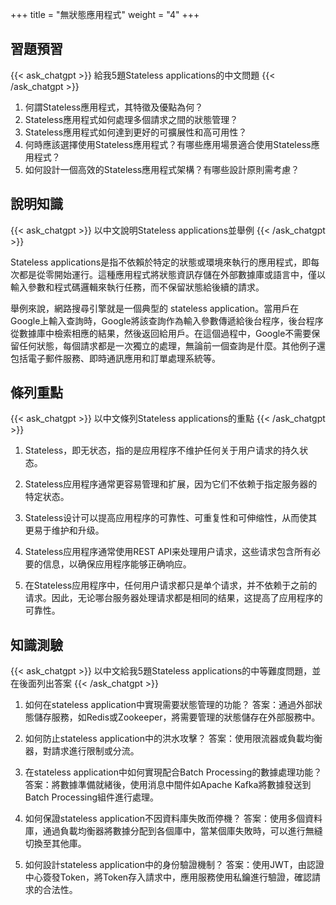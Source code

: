 +++
title = "無狀態應用程式"
weight = "4"
+++
## 習題預習
{{< ask_chatgpt >}}
給我5題Stateless applications的中文問題
{{< /ask_chatgpt >}}

1. 何謂Stateless應用程式，其特徵及優點為何？
2. Stateless應用程式如何處理多個請求之間的狀態管理？
3. Stateless應用程式如何達到更好的可擴展性和高可用性？
4. 何時應該選擇使用Stateless應用程式？有哪些應用場景適合使用Stateless應用程式？
5. 如何設計一個高效的Stateless應用程式架構？有哪些設計原則需考慮？   

## 說明知識
{{< ask_chatgpt >}}
以中文說明Stateless applications並舉例
{{< /ask_chatgpt >}}

Stateless applications是指不依賴於特定的狀態或環境來執行的應用程式，即每次都是從零開始運行。這種應用程式將狀態資訊存儲在外部數據庫或語言中，僅以輸入參數和程式碼邏輯來執行任務，而不保留狀態給後續的請求。

舉例來說，網路搜尋引擎就是一個典型的 stateless application。當用戶在Google上輸入查詢時，Google將該查詢作為輸入參數傳遞給後台程序，後台程序從數據庫中檢索相應的結果，然後返回給用戶。在這個過程中，Google不需要保留任何狀態，每個請求都是一次獨立的處理，無論前一個查詢是什麼。其他例子還包括電子郵件服務、即時通訊應用和訂單處理系統等。   

## 條列重點
{{< ask_chatgpt >}}
以中文條列Stateless applications的重點
{{< /ask_chatgpt >}}

1. Stateless，即无状态，指的是应用程序不维护任何关于用户请求的持久状态。

2. Stateless应用程序通常更容易管理和扩展，因为它们不依赖于指定服务器的特定状态。

3. Stateless设计可以提高应用程序的可靠性、可重复性和可伸缩性，从而使其更易于维护和升级。

4. Stateless应用程序通常使用REST API来处理用户请求，这些请求包含所有必要的信息，以确保应用程序能够正确响应。

5. 在Stateless应用程序中，任何用户请求都只是单个请求，并不依赖于之前的请求。因此，无论哪台服务器处理请求都是相同的结果，这提高了应用程序的可靠性。   

## 知識測驗
{{< ask_chatgpt >}}
以中文給我5題Stateless applications的中等難度問題，並在後面列出答案
{{< /ask_chatgpt >}}

1. 如何在stateless application中實現需要狀態管理的功能？
答案：通過外部狀態儲存服務，如Redis或Zookeeper，將需要管理的狀態儲存在外部服務中。

2. 如何防止stateless application中的洪水攻擊？
答案：使用限流器或負載均衡器，對請求進行限制或分流。

3. 在stateless application中如何實現配合Batch Processing的數據處理功能？
答案：將數據準備就緒後，使用消息中間件如Apache Kafka將數據發送到Batch Processing組件進行處理。

4. 如何保證stateless application不因資料庫失敗而停機？
答案：使用多個資料庫，通過負載均衡器將數據分配到各個庫中，當某個庫失敗時，可以進行無縫切換至其他庫。

5. 如何設計stateless application中的身份驗證機制？
答案：使用JWT，由認證中心簽發Token，將Token存入請求中，應用服務使用私鑰進行驗證，確認請求的合法性。   


